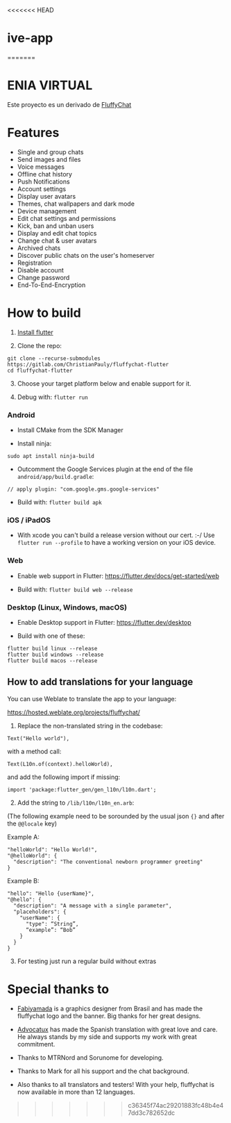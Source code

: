 <<<<<<< HEAD
# ive-app
=======
# ENIA VIRTUAL 

<p>Este proyecto es un derivado de <a href="https://gitlab.com/ChristianPauly/fluffychat-flutter">FluffyChat</a>

# Features
 * Single and group chats
 * Send images and files
 * Voice messages
 * Offline chat history
 * Push Notifications
 * Account settings
 * Display user avatars
 * Themes, chat wallpapers and dark mode
 * Device management
 * Edit chat settings and permissions
 * Kick, ban and unban users
 * Display and edit chat topics
 * Change chat & user avatars
 * Archived chats
 * Discover public chats on the user's homeserver
 * Registration
 * Disable account
 * Change password
 * End-To-End-Encryption

# How to build

1. [Install flutter](https://flutter.dev)

2. Clone the repo:
```
git clone --recurse-submodules https://gitlab.com/ChristianPauly/fluffychat-flutter
cd fluffychat-flutter
```

3. Choose your target platform below and enable support for it.

4. Debug with: `flutter run`

### Android

* Install CMake from the SDK Manager

* Install ninja:
```
sudo apt install ninja-build
```

* Outcomment the Google Services plugin at the end of the file `android/app/build.gradle`:
```
// apply plugin: "com.google.gms.google-services"
```

* Build with: `flutter build apk`

### iOS / iPadOS

* With xcode you can't build a release version without our cert. :-/ Use `flutter run --profile` to have a working version on your iOS device.

### Web

* Enable web support in Flutter: https://flutter.dev/docs/get-started/web

* Build with: `flutter build web --release`

### Desktop (Linux, Windows, macOS)

* Enable Desktop support in Flutter: https://flutter.dev/desktop

* Build with one of these: 
```
flutter build linux --release
flutter build windows --release
flutter build macos --release
```


## How to add translations for your language

You can use Weblate to translate the app to your language:

https://hosted.weblate.org/projects/fluffychat/



1. Replace the non-translated string in the codebase:
```
Text("Hello world"),
```
with a method call:
```
Text(L10n.of(context).helloWorld),
```

and add the following import if missing:

```
import 'package:flutter_gen/gen_l10n/l10n.dart';
```

2. Add the string to `/lib/l10n/l10n_en.arb`:

(The following example need to be sorounded by the usual json `{}` and after the `@@locale` key)

Example A:
```
"helloWorld": "Hello World!",
"@helloWorld": {
  "description": "The conventional newborn programmer greeting"
}
```

Example B:
```
"hello": "Hello {userName}",
"@hello": {
  "description": "A message with a single parameter",
  "placeholders": {
    "userName": {
      "type": “String”,
      “example”: “Bob”
    }
  }
}
```

3. For testing just run a regular build without extras

# Special thanks to

* <a href="https://github.com/fabiyamada">Fabiyamada</a> is a graphics designer from Brasil and has made the fluffychat logo and the banner. Big thanks for her great designs.

* <a href="https://github.com/advocatux">Advocatux</a> has made the Spanish translation with great love and care. He always stands by my side and supports my work with great commitment.

* Thanks to MTRNord and Sorunome for developing.

* Thanks to Mark for all his support and the chat background.

* Also thanks to all translators and testers! With your help, fluffychat is now available in more than 12 languages.
>>>>>>> c36345f74ac29201883fc48b4e47dd3c782652dc
